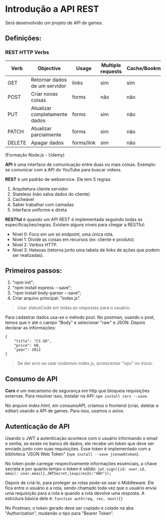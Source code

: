 # Introdução a API REST
Será desenvolvido um projeto de API de games.

## Definições:

### REST HTTP Verbs

|Verb|Objective|Usage|Multiple requests|Cache/Bookmark|
|--|--|--|--|--|
|GET|Retornar dados de um servidor|links|sim|sim|
|POST|Criar novas coisas|forms|não|não|
|PUT|Atualizar completamente dados|forms|sim|não|
|PATCH|Atualizar parcialmente|forms|sim|não|
|DELETE|Apagar dados|forms/link|sim|não|
(Formação Node.js - Udemy)

**API** é uma interface de comunicação entre duas ou mais coisas. Exemplo: se comunicar com a API do YouTube para buscar videos. 

**REST** é um padrão de webservice. Ele tem 5 regras:
1. Arquitetura cliente servidor
2. Stateless (não salva dados do cliente)
3. Cacheável
4. Saber trabalhar com camadas
5. Interface uniforme e direta

**RESTful** é quando um API REST é implementada seguindo todas as especificações/regras. Existem alguns níveis para chegar a RESTful:
- Nível 0: Foco em um só endpoint, uma única rota.
- Nível 1: Divide as coisas em recursos (ex: cliente e produto).
- Nível 2: Verbos HTTP.
- Nível 3: Hateoas (retorna junto uma tabela de links de ações que podem ser realizadas).

## Primeiros passos:

1. "npm init";
2. "npm install express --save";
3. "npm install body-parser --save";
4. Criar arquivo principal: "index.js".

> Usar statusCode em todas as respostas para o usuário.

Para cadastrar dados usa-se o método post. No postman, usando o post, temos que ir até o campo "Body" e selecionar "raw" e JSON. Depois declarar as informações: 
```
{
    "title": "CS GO",
    "price": 60,
    "year": 2012
}
```

> Se der erro ao usar nodemon index.js, acrescentar "npx" no inicio.


## Consumo de API 

**Cors** é um mecanismo de segurança em http que bloqueia requisições externas. Para resolver isso, instalar na API: `npm install cors --save`.

No arquivo _index.html_, em consumoAPI, criamos o frontend (criar, deletar e editar) usando a API de games. Para isso, usamos o axios.

## Autenticação de API

Usando o JWT a autenticação acontece com o usuário informando o email e senha, se existe no banco de dados, ele recebe um token que deve ser enviado junto com suas requisições. Esse token é implementado com a biblioteca "JSON Web Token" (`npm install --save jsonwebtoken`).  

No token pode carregar respectivamente informações essenciais, a chave secreta e por quanto tempo o token é válido: `jwt.sign({id: user.id, email: user.email},JWTSecret,{expiresIn:"48h"});`

Depois de criá-lo, para proteger as rotas pode-se usar o Middleware. Ele fica entre o usuário e a rota, sendo chamado toda vez que o usuário envia uma requisição para a rota e quando a rota devolve uma resposta. A estrutura básica dele é: `function auth(req, res, next){}`

No Postman, o token gerado deve ser copiado e colado na aba "Authorization", mudando o tipo para "Bearer Token".